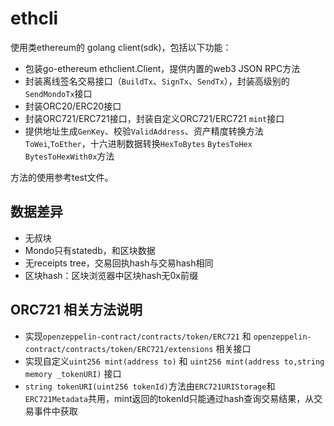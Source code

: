 # ethcli
使用类ethereum的 golang client(sdk)，包括以下功能：
- 包装go-ethereum ethclient.Client，提供内置的web3 JSON RPC方法
- 封装离线签名交易接口（`BuildTx`、`SignTx`、`SendTx`），封装高级别的`SendMondoTx`接口
- 封装ORC20/ERC20接口
- 封装ORC721/ERC721接口，封装自定义ORC721/ERC721 `mint`接口
- 提供地址生成`GenKey`、校验`ValidAddress`、资产精度转换方法`ToWei`,`ToEther`，十六进制数据转换`HexToBytes` `BytesToHex` `BytesToHexWith0x`方法

方法的使用参考test文件。

## 数据差异
- 无叔块
- Mondo只有statedb，和区块数据
- 无receipts tree，交易回执hash与交易hash相同
- 区块hash：区块浏览器中区块hash无0x前缀

## ORC721 相关方法说明
- 实现`openzeppelin-contract/contracts/token/ERC721` 和 `openzeppelin-contract/contracts/token/ERC721/extensions` 相关接口
- 实现自定义`uint256 mint(address to)` 和 `uint256 mint(address to,string memory _tokenURI)` 接口
- `string tokenURI(uint256 tokenId)`方法由`ERC721URIStorage`和`ERC721Metadata`共用，mint返回的tokenId只能通过hash查询交易结果，从交易事件中获取